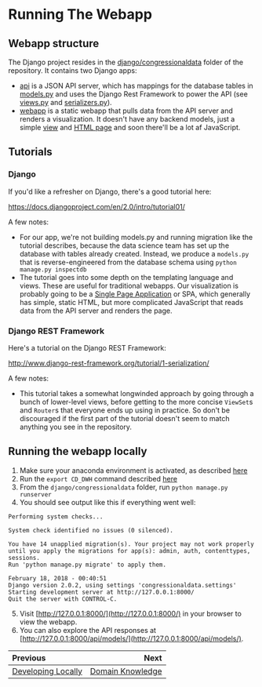 # Running The Webapp

## Webapp structure

The Django project resides in the [django/congressionaldata](../django/congressionaldata) folder of the repository.  It contains two Django apps:

* [api](../django/congressionaldata/api) is a JSON API server, which has mappings for the database tables in [models.py](../django/congressionaldata/api/models.py) and uses the Django Rest Framework to power the API (see [views.py](../django/congressionaldata/api/views.py) and [serializers.py](../django/congressionaldata/api/serializers.py)).
* [webapp](../django/congressionaldata/webapp) is a static webapp that pulls data from the API server and renders a visualization.  It doesn't have any backend models, just a simple [view](../django/congressionaldata/webapp/views.py) and [HTML page](../django/congressionaldata/webapp/templates/webapp/index.html) and soon there'll be a lot af JavaScript.

## Tutorials

### Django

If you'd like a refresher on Django, there's a good tutorial here:

https://docs.djangoproject.com/en/2.0/intro/tutorial01/

A few notes:
* For our app, we're not building models.py and running migration like the tutorial describes, because the data science team has set up the database with tables already created.  Instead, we produce a `models.py` that is reverse-engineered from the database schema using `python manage.py inspectdb`
* The tutorial goes into some depth on the templating language and views.  These are useful for traditional webapps.  Our visualization is probably going to be a [Single Page Application](https://en.wikipedia.org/wiki/Single-page_application) or SPA, which generally has simple, static HTML, but more complicated JavaScript that reads data from the API server and renders the page.

### Django REST Framework

Here's a tutorial on the Django REST Framework:

http://www.django-rest-framework.org/tutorial/1-serialization/

A few notes:
* This tutorial takes a somewhat longwinded approach by going through a bunch of lower-level views, before getting to the more concise `ViewSet`s and `Router`s that everyone ends up using in practice. So don't be discouraged if the first part of the tutorial doesn't seem to match anything you see in the repository.

## Running the webapp locally

1. Make sure your anaconda environment is activated, as described [here](02_development_environment.md#testing-python-installation)
2. Run the `export CD_DWH` command described [here](02_development_environment.md#verifying-your-development-environment)
3. From the `django/congressionaldata` folder, run `python manage.py runserver`
4. You should see output like this if everything went well:
```
Performing system checks...

System check identified no issues (0 silenced).

You have 14 unapplied migration(s). Your project may not work properly until you apply the migrations for app(s): admin, auth, contenttypes, sessions.
Run 'python manage.py migrate' to apply them.

February 18, 2018 - 00:40:51
Django version 2.0.2, using settings 'congressionaldata.settings'
Starting development server at http://127.0.0.1:8000/
Quit the server with CONTROL-C.
```
5. Visit [http://127.0.0.1:8000/](http://127.0.0.1:8000/) in your browser to view the webapp.
6. You can also explore the API responses at [http://127.0.0.1:8000/api/models/](http://127.0.0.1:8000/api/models/).



| Previous | Next |
|:---------|-----:|
| [Developing Locally](./04_developing_locally.md) | [Domain Knowledge](./05_domain_knowledge.md)|
